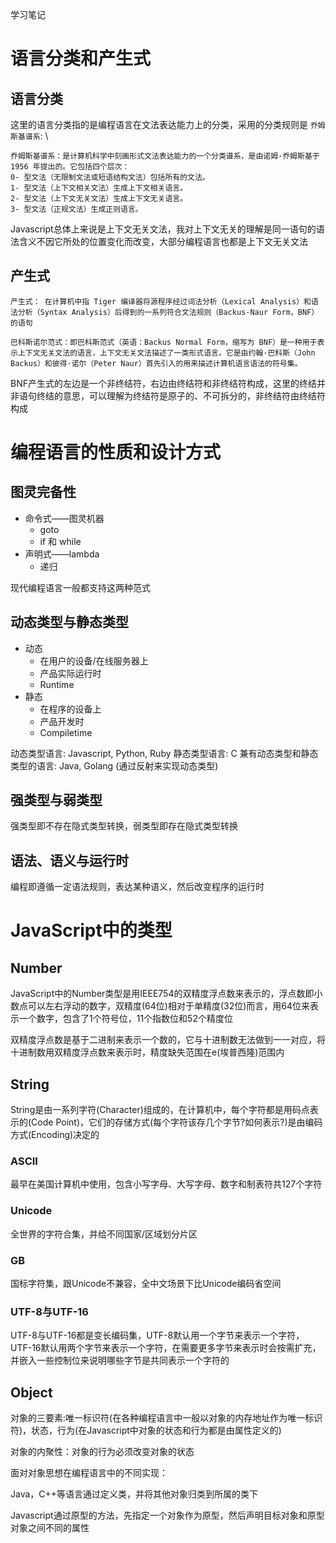 学习笔记

# 语言分类和产生式
## 语言分类

这里的语言分类指的是编程语言在文法表达能力上的分类，采用的分类规则是 `乔姆斯基谱系`: \
```
乔姆斯基谱系：是计算机科学中刻画形式文法表达能力的一个分类谱系，是由诺姆·乔姆斯基于 1956 年提出的。它包括四个层次：
0- 型文法（无限制文法或短语结构文法）包括所有的文法。
1- 型文法（上下文相关文法）生成上下文相关语言。
2- 型文法（上下文无关文法）生成上下文无关语言。
3- 型文法（正规文法）生成正则语言。
```
Javascript总体上来说是上下文无关文法，我对上下文无关的理解是同一语句的语法含义不因它所处的位置变化而改变，大部分编程语言也都是上下文无关文法

## 产生式
```
产生式： 在计算机中指 Tiger 编译器将源程序经过词法分析（Lexical Analysis）和语法分析（Syntax Analysis）后得到的一系列符合文法规则（Backus-Naur Form，BNF）的语句

巴科斯诺尔范式：即巴科斯范式（英语：Backus Normal Form，缩写为 BNF）是一种用于表示上下文无关文法的语言，上下文无关文法描述了一类形式语言。它是由约翰·巴科斯（John Backus）和彼得·诺尔（Peter Naur）首先引入的用来描述计算机语言语法的符号集。
```
BNF产生式的左边是一个非终结符，右边由终结符和非终结符构成，这里的终结并非语句终结的意思，可以理解为终结符是原子的、不可拆分的，非终结符由终结符构成

# 编程语言的性质和设计方式
## 图灵完备性
- 命令式——图灵机器 
  - goto
  - if 和 while
- 声明式——lambda
  - 递归

现代编程语言一般都支持这两种范式

## 动态类型与静态类型
- 动态
  - 在用户的设备/在线服务器上
  - 产品实际运行时
  - Runtime
- 静态
  - 在程序的设备上
  - 产品开发时
  - Compiletime

动态类型语言: Javascript, Python, Ruby
静态类型语言: C
兼有动态类型和静态类型的语言: Java, Golang (通过反射来实现动态类型)
## 强类型与弱类型
强类型即不存在隐式类型转换，弱类型即存在隐式类型转换

## 语法、语义与运行时
编程即遵循一定语法规则，表达某种语义，然后改变程序的运行时

# JavaScript中的类型
## Number
JavaScript中的Number类型是用IEEE754的双精度浮点数来表示的，浮点数即小数点可以左右浮动的数字，双精度(64位)相对于单精度(32位)而言，用64位来表示一个数字，包含了1个符号位，11个指数位和52个精度位

双精度浮点数是基于二进制来表示一个数的，它与十进制数无法做到一一对应，将十进制数用双精度浮点数来表示时，精度缺失范围在e(埃普西隆)范围内
## String
String是由一系列字符(Character)组成的，在计算机中，每个字符都是用码点表示的(Code Point)，它们的存储方式(每个字符该存几个字节?如何表示?)是由编码方式(Encoding)决定的

### ASCII
最早在美国计算机中使用，包含小写字母、大写字母、数字和制表符共127个字符

### Unicode
全世界的字符合集，并给不同国家/区域划分片区

### GB
国标字符集，跟Unicode不兼容，全中文场景下比Unicode编码省空间

### UTF-8与UTF-16
UTF-8与UTF-16都是变长编码集，UTF-8默认用一个字节来表示一个字符，UTF-16默认用两个字节来表示一个字符，在需要更多字节来表示时会按需扩充，并嵌入一些控制位来说明哪些字节是共同表示一个字符的

## Object
对象的三要素:唯一标识符(在各种编程语言中一般以对象的内存地址作为唯一标识符)，状态，行为(在Javascript中对象的状态和行为都是由属性定义的)

对象的内聚性：对象的行为必须改变对象的状态

面对对象思想在编程语言中的不同实现：

Java，C++等语言通过定义类，并将其他对象归类到所属的类下

Javascript通过原型的方法，先指定一个对象作为原型，然后声明目标对象和原型对象之间不同的属性